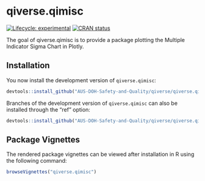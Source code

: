 
<!-- README.md is generated from README.Rmd. Please edit that file -->

# qiverse.qimisc

<!-- badges: start -->

[![Lifecycle:
experimental](https://img.shields.io/badge/lifecycle-experimental-orange.svg)](https://lifecycle.r-lib.org/articles/stages.html#experimental)
[![CRAN
status](https://www.r-pkg.org/badges/version/qiverse.qimisc)](https://CRAN.R-project.org/package=qiverse.qimisc)

<!-- badges: end -->

The goal of qiverse.qimisc is to provide a package plotting the Multiple
Indicator Sigma Chart in Plotly.

## Installation

You now install the development version of `qiverse.qimisc`:

``` r
devtools::install_github("AUS-DOH-Safety-and-Quality/qiverse/qiverse.qimisc")
```

Branches of the development version of `qiverse.qimisc` can also be
installed through the “ref” option:

``` r
devtools::install_github("AUS-DOH-Safety-and-Quality/qiverse/qiverse.qimisc", ref = "branch-a")
```

## Package Vignettes

The rendered package vignettes can be viewed after installation in R
using the following command:

``` r
browseVignettes("qiverse.qimisc")
```
